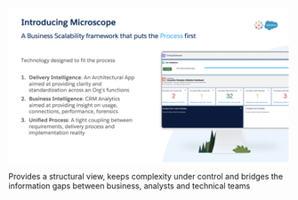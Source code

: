 
![How Microscope Meets Requirements](HowMicroscopeMeetsRequirements.png)

Provides a structural view, keeps complexity under control and bridges the information gaps between business, analysts and technical teams
